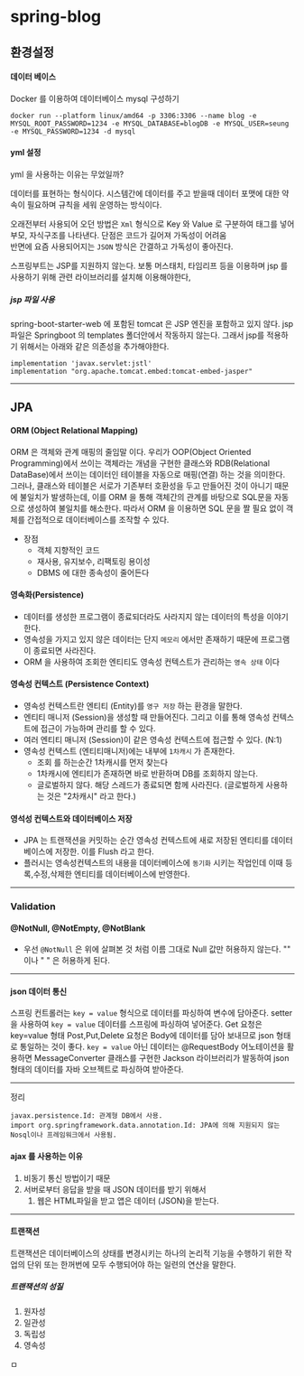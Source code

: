 # spring-blog

## 환경설정

#### 데이터 베이스
Docker 를 이용하여 데이터베이스 mysql 구성하기
```
docker run --platform linux/amd64 -p 3306:3306 --name blog -e MYSQL_ROOT_PASSWORD=1234 -e MYSQL_DATABASE=blogDB -e MYSQL_USER=seung -e MYSQL_PASSWORD=1234 -d mysql
```
#### yml 설정

yml 을 사용하는 이유는 무었일까?

데이터를 표현하는 형식이다.
시스템간에 데이터를 주고 받을때 데이터 포맷에 대한 약속이 필요하며 규칙을 세워 운영하는 방식이다.

오래전부터 사용되어 오던 방법은 `Xml` 형식으로 Key 와 Value 로 구분하여 태그를 넣어 부모, 자식구조를 나타낸다.
단점은 코드가 길어져 가독성이 어려움  
반면에 요즘 사용되어지는 `JSON` 방식은 간결하고 가독성이 좋아진다.

스프링부트는 JSP를 지원하지 않는다. 보통 머스태치, 타임리프 등을 이용하며 jsp 를 사용하기 위해 관련 라이브러리를 설치해 이용해야한다,

##### jsp 파일 사용
spring-boot-starter-web 에 포함된 tomcat 은 JSP 엔진을 포함하고 있지 않다. 
jsp 파일은 Springboot 의 templates 폴더안에서 작동하지 않는다. 
그래서 jsp를 적용하기 위해서는 아래와 같은 의존성을 추가해야한다.
            
    implementation 'javax.servlet:jstl'
    implementation "org.apache.tomcat.embed:tomcat-embed-jasper"

---

## JPA

#### ORM (Object Relational Mapping)

ORM 은 객체와 관계 매핑의 줄임말 이다. 
우리가 OOP(Object Oriented Programming)에서 쓰이는 객체라는 개념을 구현한 클래스와 RDB(Relational DataBase)에서 쓰이는 데이터인 테이블을 자동으로 매핑(연결) 하는 것을 의미한다. 
그러나, 클래스와 테이블은 서로가 기존부터 호환성을 두고 만들어진 것이 아니기 때문에 불일치가 발생하는데, 
이를 ORM 을 통해 객체간의 관계를 바탕으로 SQL문을 자동으로 생성하여 불일치를 해소한다. 
따라서 ORM 을 이용하면 SQL 문을 짤 필요 없이 객체를 간접적으로 데이터베이스를 조작할 수 있다.

- 장점
  - 객체 지향적인 코드
  - 재사용, 유지보수, 리팩토링 용이성
  - DBMS 에 대한 종속성이 줄어든다


#### 영속화(Persistence)

- 데이터를 생성한 프로그램이 종료되더라도 사라지지 않는 데이터의 특성을 이야기한다.
- 영속성을 가지고 있지 않은 데이터는 단지 `메모리` 에서만 존재하기 때문에 프로그램이 종료되면 사라진다.
- ORM 을 사용하여 조회한 엔티티도 영속성 컨텍스트가 관리하는 `영속 상태` 이다

#### 영속성 컨텍스트 (Persistence Context)

- 영속성 컨텍스트란 엔티티 (Entity)를 `영구 저장` 하는 환경을 말한다.
- 엔티티 매니저 (Session)을 생성할 때 만들어진다. 그리고 이를 통해 영속성 컨텍스트에 접근이 가능하며 관리를 할 수 있다.
- 여러 엔티티 매니저 (Session)이 같은 영속성 컨텍스트에 접근할 수 있다. (N:1)
- 영속성 컨텍스트 (엔티티매니저)에는 내부에 `1차캐시` 가 존재한다.
  - 조회 를 하는순간 1차캐시를 먼저 찾는다
  - 1차캐시에 엔티티가 존재하면 바로 반환하며 DB를 조회하지 않는다.
  - 글로벌하지 않다. 해당 스레드가 종료되면 함께 사라진다. (글로벌하게 사용하는 것은 "2차캐시" 라고 한다.)
  

#### 영석성 컨텍스트와 데이터베이스 저장
- JPA 는 트랜잭션을 커밋하는 순간 영속성 컨텍스트에 새로 저장된 엔티티를 데이터베이스에 저장한. 이를 Flush 라고 한다.
- 플러시는 영속성컨텍스트의 내용을 데이터베이스에 `동기화` 시키는 작업인데 이때 등록,수정,삭제한 엔티티를 데이터베이스에 반영한다.


---

### Validation

#### @NotNull, @NotEmpty, @NotBlank 

- 우선 `@NotNull` 은 위에 살펴본 것 처럼 이름 그대로 Null 값만 허용하지 않는다. "" 이나 " " 은 허용하게 된다.



---

#### json 데이터 통신
스프링 컨트롤러는 `key = value` 형식으로 데이터를 파싱하여 변수에 담아준다.
  setter 을 사용하여 `key = value` 데이터를 스프링에 파싱하여 넣어준다.
Get 요청은 key=value 형태
Post,Put,Delete 요청은 Body에 데이터를 담아 보내므로 json 형태로 통일하는 것이 좋다.
`key = value` 아닌 데이터는 @RequestBody 어노테이션을 활용하면 MessageConverter 클래스를 구현한 Jackson 라이브러리가 발동하여 json 형태의 데이터를 자바 오브젝트로 파싱하여 받아준다.



---


정리 

    javax.persistence.Id: 관계형 DB에서 사용. 
    import org.springframework.data.annotation.Id: JPA에 의해 지원되지 않는 Nosql이나 프레임워크에서 사용됨.


#### ajax 를 사용하는 이유
1. 비동기 통신 방법이기 때문
2. 서버로부터 응답을 받을 때 JSON 데이터를 받기 위해서
   1. 웹은 HTML파일을 받고 앱은 데이터 (JSON)을 받는다.

---
#### 트랜잭션

트랜잭션은 데이터베이스의 상태를 변경시키는 하나의 논리적 기능을 수행하기 위한 작업의 단위 또는 한꺼번에 모두 수행되어야 하는 일련의 연산을 말한다.

##### 트랜잭션의 성질
1. 원자성 
2. 일관성
3. 독립성
4. 영속성

ㅁ
